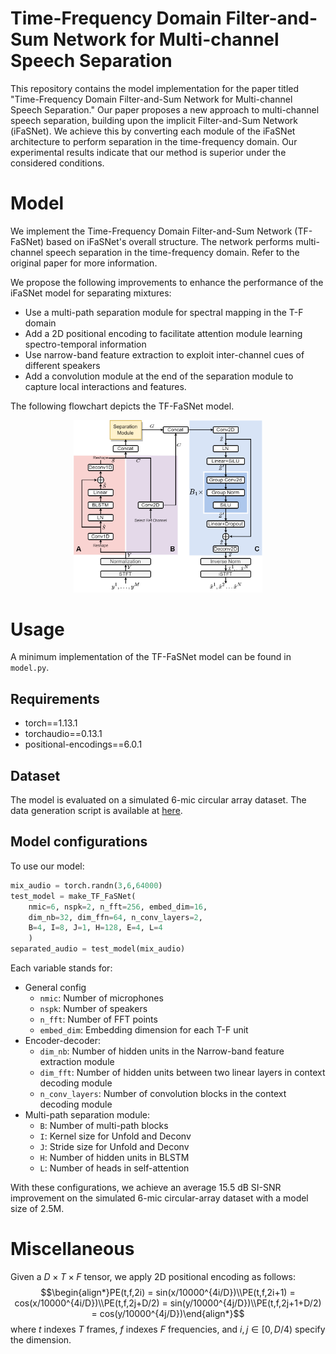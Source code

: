 # Time-Frequency Domain Filter-and-Sum Network for Multi-channel Speech Separation

This repository contains the model implementation for the paper titled "Time-Frequency Domain Filter-and-Sum Network for Multi-channel Speech Separation." Our paper proposes a new approach to multi-channel speech separation, building upon the implicit Filter-and-Sum Network (iFaSNet). We achieve this by converting each module of the iFaSNet architecture to perform separation in the time-frequency domain. Our experimental results indicate that our method is superior under the considered conditions.

# Model

We implement the Time-Frequency Domain Filter-and-Sum Network (TF-FaSNet) based on iFaSNet's overall structure. The network performs multi-channel speech separation in the time-frequency domain. Refer to the original paper for more information.

We propose the following improvements to enhance the performance of the iFaSNet model for separating mixtures:

- Use a multi-path separation module for spectral mapping in the T-F domain
- Add a 2D positional encoding to facilitate attention module learning spectro-temporal information
- Use narrow-band feature extraction to exploit inter-channel cues of different speakers
- Add a convolution module at the end of the separation module to capture local interactions and features.

The following flowchart depicts the TF-FaSNet model.

<p align="center">
    <img src="flowchart.png"  width="60%" height="30%">
</p>

# Usage

A minimum implementation of the TF-FaSNet model can be found in `model.py`.

## Requirements

- torch==1.13.1
- torchaudio==0.13.1
- positional-encodings==6.0.1

## Dataset

The model is evaluated on a simulated 6-mic circular array dataset. The data generation script is available at [here](https://github.com/yluo42/TAC/tree/master/data).

## Model configurations

To use our model:
``` python
mix_audio = torch.randn(3,6,64000)
test_model = make_TF_FaSNet(
    nmic=6, nspk=2, n_fft=256, embed_dim=16,
    dim_nb=32, dim_ffn=64, n_conv_layers=2, 
    B=4, I=8, J=1, H=128, E=4, L=4
    )
separated_audio = test_model(mix_audio)
```
Each variable stands for:

- General config
    - `nmic`: Number of microphones
    - `nspk`: Number of speakers
    - `n_fft`: Number of FFT points
    - `embed_dim`: Embedding dimension for each T-F unit
- Encoder-decoder:
    - `dim_nb`: Number of hidden units in the Narrow-band feature extraction module
    - `dim_fft`: Number of hidden units between two linear layers in context decoding module
    - `n_conv_layers`: Number of convolution blocks in the context decoding module
- Multi-path separation module:
    - `B`: Number of multi-path blocks
    - `I`: Kernel size for Unfold and Deconv
    - `J`: Stride size for Unfold and Deconv
    - `H`: Number of hidden units in BLSTM
    - `L`: Number of heads in self-attention

With these configurations, we achieve an average 15.5 dB SI-SNR improvement on the simulated 6-mic circular-array dataset with a model size of 2.5M.

# Miscellaneous

Given a $D \times T \times F$ tensor, we apply 2D positional encoding as follows:
$$\begin{align*}PE(t,f,2i) = sin(x/10000^{4i/D})\\PE(t,f,2i+1) = cos(x/10000^{4i/D})\\PE(t,f,2j+D/2) = sin(y/10000^{4j/D})\\PE(t,f,2j+1+D/2) = cos(y/10000^{4j/D})\end{align*}$$
where $t$ indexes $T$ frames, $f$ indexes $F$ frequencies, and $i,j \in [0, D/4)$ specify the dimension. 